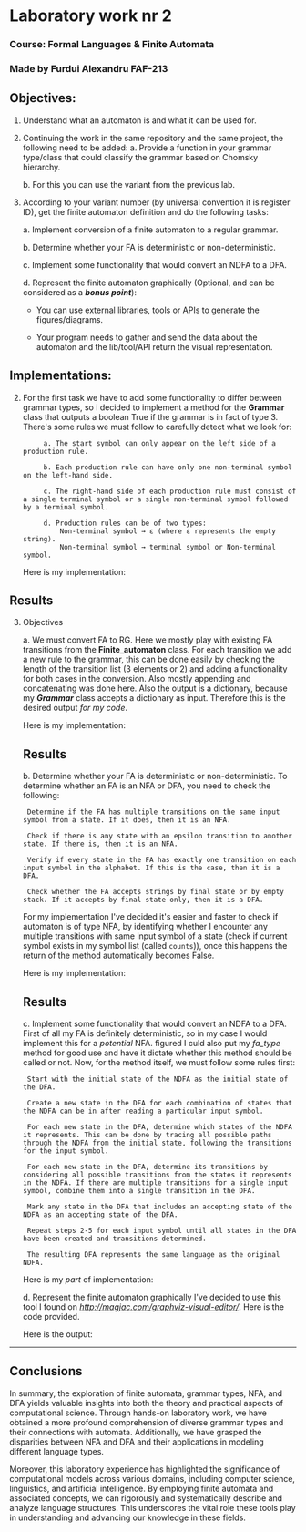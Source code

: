 # Laboratory work nr 2
### Course: Formal Languages & Finite Automata
### Made by Furdui Alexandru  FAF-213
## Objectives:
1. Understand what an automaton is and what it can be used for.

2. Continuing the work in the same repository and the same project, the following need to be added:
    a. Provide a function in your grammar type/class that could classify the grammar based on Chomsky hierarchy.

    b. For this you can use the variant from the previous lab.

3. According to your variant number (by universal convention it is register ID), get the finite automaton definition and do the following tasks:

    a. Implement conversion of a finite automaton to a regular grammar.

    b. Determine whether your FA is deterministic or non-deterministic.

    c. Implement some functionality that would convert an NDFA to a DFA.
    
    d. Represent the finite automaton graphically (Optional, and can be considered as a __*bonus point*__):
      
    - You can use external libraries, tools or APIs to generate the figures/diagrams.
        
    - Your program needs to gather and send the data about the automaton and the lib/tool/API return the visual representation.
## Implementations:
2. For the first task we have to add some functionality to differ between grammar types, so i decided to implement a method for the **Grammar** class that outputs a boolean True if the grammar is in fact of type 3.
    There's some rules we must follow to carefully detect what we look for:

            a. The start symbol can only appear on the left side of a production rule.

            b. Each production rule can have only one non-terminal symbol on the left-hand side.

            c. The right-hand side of each production rule must consist of a single terminal symbol or a single non-terminal symbol followed by a terminal symbol.

            d. Production rules can be of two types:
                Non-terminal symbol → ε (where ε represents the empty string).
                Non-terminal symbol → terminal symbol or Non-terminal symbol.

    Here is my implementation:
    

## Results

3. Objectives

    a. We must convert FA to RG.
        Here we mostly play with existing FA transitions from the **Finite_automaton** class. For each transition we add a new rule to the grammar, this can be done easily by checking the length of the transition list (3 elements or 2) and adding a functionality for both cases in the conversion. Also mostly appending and concatenating was done here.
        Also the output is a dictionary, because my ***Grammar*** class accepts a dictionary as input. Therefore this is the desired output *for my code*.

    Here is my implementation:
  
    ## Results
  

    b. Determine whether your FA is deterministic or non-deterministic.
    To determine whether an FA is an NFA or DFA, you need to check the following:


        Determine if the FA has multiple transitions on the same input symbol from a state. If it does, then it is an NFA.

        Check if there is any state with an epsilon transition to another state. If there is, then it is an NFA.

        Verify if every state in the FA has exactly one transition on each input symbol in the alphabet. If this is the case, then it is a DFA.

        Check whether the FA accepts strings by final state or by empty stack. If it accepts by final state only, then it is a DFA.


    For my implementation I've decided it's easier and faster to check if automaton is of type NFA, by identifying whether I encounter any multiple transitions with same input symbol of a state (check if current symbol exists in my symbol list (called ```counts```)), once this happens the return of the method automatically becomes False.

    Here is my implementation:
   

    ## Results
  

    c. Implement some functionality that would convert an NDFA to a DFA.
    First of all my FA is definitely deterministic, so in my case I would implement this for a *potential* NFA. figured I culd also put my *fa_type* method for good use and have it dictate whether this method should be called or not. Now, for the method itself, we must follow some rules first:

        Start with the initial state of the NDFA as the initial state of the DFA.

        Create a new state in the DFA for each combination of states that the NDFA can be in after reading a particular input symbol.

        For each new state in the DFA, determine which states of the NDFA it represents. This can be done by tracing all possible paths through the NDFA from the initial state, following the transitions for the input symbol.

        For each new state in the DFA, determine its transitions by considering all possible transitions from the states it represents in the NDFA. If there are multiple transitions for a single input symbol, combine them into a single transition in the DFA.

        Mark any state in the DFA that includes an accepting state of the NDFA as an accepting state of the DFA.

        Repeat steps 2-5 for each input symbol until all states in the DFA have been created and transitions determined.

        The resulting DFA represents the same language as the original NDFA.

    Here is my *part* of implementation:
  

 
    d. Represent the finite automaton graphically 
    I've decided to use this tool I found on *http://magjac.com/graphviz-visual-editor/*.
    Here is the code provided.
    
    

    Here is the output:

  


---
## Conclusions
In summary, the exploration of finite automata, grammar types, NFA, and DFA yields valuable insights into both the theory and practical aspects of computational science. Through hands-on laboratory work, we have obtained a more profound comprehension of diverse grammar types and their connections with automata. Additionally, we have grasped the disparities between NFA and DFA and their applications in modeling different language types.

Moreover, this laboratory experience has highlighted the significance of computational models across various domains, including computer science, linguistics, and artificial intelligence. By employing finite automata and associated concepts, we can rigorously and systematically describe and analyze language structures. This underscores the vital role these tools play in understanding and advancing our knowledge in these fields.


